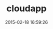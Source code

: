 ---
layout: post
title:  "cloudapp"
repo:   "cloudapp/cloudapp"
date:   2015-02-18 16:59:26
gemurl: https://github.com/cloudapp/cloudapp
---